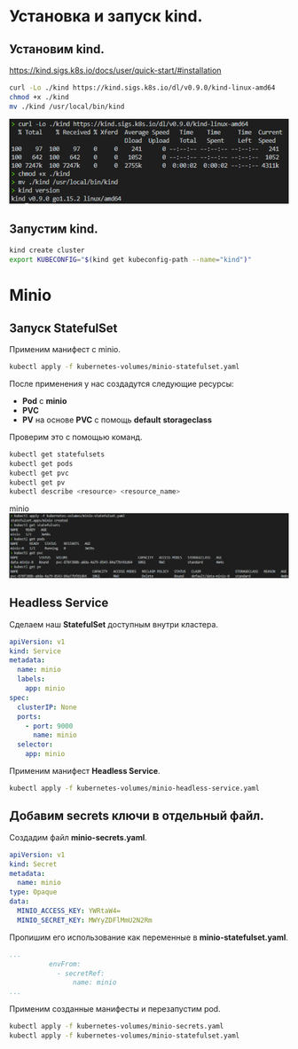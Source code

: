 # Установка и запуск kind.
## Установим kind.
https://kind.sigs.k8s.io/docs/user/quick-start/#installation
```bash
curl -Lo ./kind https://kind.sigs.k8s.io/dl/v0.9.0/kind-linux-amd64
chmod +x ./kind
mv ./kind /usr/local/bin/kind
```
![kind_install](https://github.com/1Psy/k8s_platform/blob/main/img/k8s_controllers/kind_install.png)

## Запустим kind.
```bash
kind create cluster
export KUBECONFIG="$(kind get kubeconfig-path --name="kind")"
```

# Minio
## Запуск StatefulSet

Применим манифест с minio.
```bash
kubectl apply -f kubernetes-volumes/minio-statefulset.yaml
```
После применения у нас создадутся следующие ресурсы:
 * **Pod** с **minio**
 * **PVC**
 * **PV** на основе **PVC** с помощь **default** **storageclass**

Проверим это с помощью команд.

```bash
kubectl get statefulsets
kubectl get pods
kubectl get pvc
kubectl get pv
kubectl describe <resource> <resource_name>
```
minio
![minio](https://github.com/1Psy/k8s_platform/blob/main/img/kubernetes-volumes/minio.png)

## Headless Service

Сделаем наш **StatefulSet** доступным внутри кластера.
```yaml
apiVersion: v1
kind: Service
metadata:
  name: minio
  labels:
    app: minio
spec:
  clusterIP: None
  ports:
    - port: 9000
      name: minio
  selector:
    app: minio
```

Применим манифест **Headless Service**.
```bash
kubectl apply -f kubernetes-volumes/minio-headless-service.yaml
```

## Добавим secrets ключи в отдельный файл.
Создадим файл **minio-secrets.yaml**.
```yaml
apiVersion: v1
kind: Secret
metadata:
  name: minio
type: Opaque
data:
  MINIO_ACCESS_KEY: YWRtaW4=
  MINIO_SECRET_KEY: MWYyZDFlMmU2N2Rm
```
Пропишим его использование как переменные в **minio-statefulset.yaml**.
```yaml
...
          envFrom:
            - secretRef:
                name: minio
...
```
Применим созданные манифесты и перезапустим pod.

```bash
kubectl apply -f kubernetes-volumes/minio-secrets.yaml
kubectl apply -f kubernetes-volumes/minio-statefulset.yaml
```